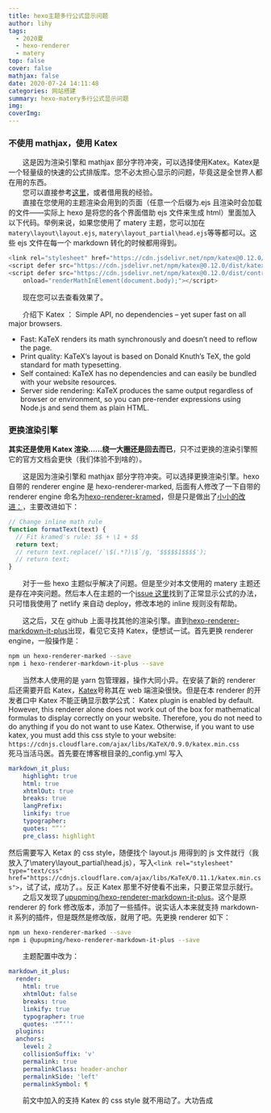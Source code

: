 ```yaml
---
title: hexo主题多行公式显示问题
author: lihy
tags:
  - 2020夏
  - hexo-renderer
  - matery
top: false
cover: false
mathjax: false
date: 2020-07-24 14:11:48
categories: 网站搭建
summary: hexo-matery多行公式显示问题
img:
coverImg:
---
```


### 不使用 mathjax，使用 Katex

&emsp;&emsp;这是因为渲染引擎和 mathjax 部分字符冲突，可以选择使用Katex。Katex是一个轻量级的快速的公式排版库。您不必太担心显示的问题，毕竟这是全世界人都在用的东西。  
&emsp;&emsp;您可以直接参考[这里](https://katex.org/docs/autorender.html)，或者借用我的经验。  
&emsp;&emsp;直接在您使用的主题渲染会用到的页面（任意一个后缀为.ejs 且渲染时会加载的文件——实际上 hexo 是将您的各个界面借助 ejs 文件来生成 html）里面加入以下代码。举例来说，如果您使用了 matery 主题，您可以加在`matery\layout\layout.ejs`, `matery\layout_partial\head.ejs`等等都可以。这些 ejs 文件在每一个 markdown 转化的时候都用得到。

```javascript
<link rel="stylesheet" href="https://cdn.jsdelivr.net/npm/katex@0.12.0/dist/katex.min.css" integrity="sha384-AfEj0r4/OFrOo5t7NnNe46zW/tFgW6x/bCJG8FqQCEo3+Aro6EYUG4+cU+KJWu/X" crossorigin="anonymous">
<script defer src="https://cdn.jsdelivr.net/npm/katex@0.12.0/dist/katex.min.js" integrity="sha384-g7c+Jr9ZivxKLnZTDUhnkOnsh30B4H0rpLUpJ4jAIKs4fnJI+sEnkvrMWph2EDg4" crossorigin="anonymous"></script>
<script defer src="https://cdn.jsdelivr.net/npm/katex@0.12.0/dist/contrib/auto-render.min.js" integrity="sha384-mll67QQFJfxn0IYznZYonOWZ644AWYC+Pt2cHqMaRhXVrursRwvLnLaebdGIlYNa" crossorigin="anonymous"
    onload="renderMathInElement(document.body);"></script>
```

&emsp;&emsp;现在您可以去查看效果了。

&emsp;&emsp;介绍下 Katex ：
Simple API, no dependencies – yet super fast on all major browsers.

- Fast: KaTeX renders its math synchronously and doesn’t need to reflow the page.
- Print quality: KaTeX’s layout is based on Donald Knuth’s TeX, the gold standard for math typesetting.
- Self contained: KaTeX has no dependencies and can easily be bundled with your website resources.
- Server side rendering: KaTeX produces the same output regardless of browser or environment, so you can pre-render expressions using Node.js and send them as plain HTML.

### 更换渲染引擎

**其实还是使用 Katex 渲染……绕一大圈还是回去而已**，只不过更换的渲染引擎照它的官方文档会更快（我们体验不到啥的）。

&emsp;&emsp;这是因为渲染引擎和 mathjax 部分字符冲突。可以选择更换渲染引擎。hexo 自带的 renderer engine 是 hexo-renderer-marked, 后面有人修改了一下自带的 renderer engine 命名为[hexo-renderer-kramed](https://www.npmjs.com/package/@neilsustc/markdown-it-katex)，但是只是做出了[小小的改进：](https://github.com/hsfzxjy/hexo-renderer-kramed/blob/master/lib/renderer.js)，主要改进如下：

```javascript
// Change inline math rule
function formatText(text) {
  // Fit kramed's rule: $$ + \1 + $$
  return text;
  // return text.replace(/`\$(.*?)\$`/g, '$$$$$1$$$$');
  // return text;
}
```

&emsp;&emsp;对于一些 hexo 主题似乎解决了问题。但是至少对本文使用的 matery 主题还是存在冲突问题。然后本人在主题的一个[issue 这里](https://github.com/blinkfox/hexo-theme-matery/issues/119)找到了正常显示公式的办法，只可惜我使用了 netlify 来自动 deploy，修改本地的 inline 规则没有帮助。

&emsp;&emsp;这之后，又在 github 上面寻找其他的渲染引擎。直到[hexo-renderer-markdown-it-plus](https://github.com/CHENXCHEN/hexo-renderer-markdown-it-plus)出现，看见它支持 Katex，便想试一试。首先更换 renderer engine，一般操作是：

```bash
npm un hexo-renderer-marked --save
npm i hexo-renderer-markdown-it-plus --save
```

&emsp;&emsp;当然本人使用的是 yarn 包管理器，操作大同小异。在安装了新的 renderer 后还需要开启 Katex，[Katex](https://katex.org/docs/autorender.html)号称其在 web 端渲染很快。但是在本 renderer 的开发者口中 Katex 不能正确显示数学公式：
Katex plugin is enabled by default. However, this renderer alone does not work out of the box for mathematical formulas to display correctly on your website. Therefore, you do not need to do anything if you do not want to use Katex. Otherwise, if you want to use katex, you must add this css style to your website:
`https://cdnjs.cloudflare.com/ajax/libs/KaTeX/0.9.0/katex.min.css`
&emsp;&emsp;死马当活马医。首先要在博客根目录的\_config.yml 写入

```_config.yml
markdown_it_plus:
    highlight: true
    html: true
    xhtmlOut: true
    breaks: true
    langPrefix:
    linkify: true
    typographer:
    quotes: “”‘’
    pre_class: highlight
```

然后需要写入 Ketax 的 css style，随便找个 layout.js 用得到的 js 文件就行（我放入了\matery\layout_partial\head.js），写入`<link rel="stylesheet" type="text/css" href="https://cdnjs.cloudflare.com/ajax/libs/KaTeX/0.11.1/katex.min.css">`，试了试，成功了。。反正 Katex 那里不好使看不出来，只要正常显示就行。
&emsp;&emsp;之后又发现了[upupming/hexo-renderer-markdown-it-plus](https://github.com/upupming/hexo-renderer-markdown-it-plus#readme)。这个是原 renderer 的 fork 修改版本，添加了一些插件。说实话人本来就支持 markdown-it 系列的插件，但是既然是修改版，就用了吧。先更换 renderer 如下：

```bash
npm un hexo-renderer-marked --save
npm i @upupming/hexo-renderer-markdown-it-plus --save
```

&emsp;&emsp;主题配置中改为：

```_config.yml
markdown_it_plus:
  render:
    html: true
    xhtmlOut: false
    breaks: true
    linkify: true
    typographer: true
    quotes: '“”‘’'
  plugins:
  anchors:
    level: 2
    collisionSuffix: 'v'
    permalink: true
    permalinkClass: header-anchor
    permalinkSide: 'left'
    permalinkSymbol: ¶
```

&emsp;&emsp;前文中加入的支持 Katex 的 css style 就不用动了。大功告成
